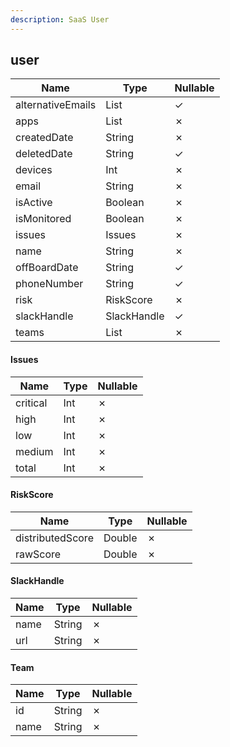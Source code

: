 ```yaml
---
description: SaaS User
---
```

user
----

| **Name**          | **Type**     | **Nullable** |
| ----------------- | ------------ | ------------ |
| alternativeEmails | List<String> | &check;      |
| apps              | List<String> | &cross;      |
| createdDate       | String       | &cross;      |
| deletedDate       | String       | &check;      |
| devices           | Int          | &cross;      |
| email             | String       | &cross;      |
| isActive          | Boolean      | &cross;      |
| isMonitored       | Boolean      | &cross;      |
| issues            | Issues       | &cross;      |
| name              | String       | &cross;      |
| offBoardDate      | String       | &check;      |
| phoneNumber       | String       | &check;      |
| risk              | RiskScore    | &cross;      |
| slackHandle       | SlackHandle  | &check;      |
| teams             | List<Team>   | &cross;      |

#### Issues
| **Name** | **Type** | **Nullable** |
| -------- | -------- | ------------ |
| critical | Int      | &cross;      |
| high     | Int      | &cross;      |
| low      | Int      | &cross;      |
| medium   | Int      | &cross;      |
| total    | Int      | &cross;      |

#### RiskScore
| **Name**         | **Type** | **Nullable** |
| ---------------- | -------- | ------------ |
| distributedScore | Double   | &cross;      |
| rawScore         | Double   | &cross;      |

#### SlackHandle
| **Name** | **Type** | **Nullable** |
| -------- | -------- | ------------ |
| name     | String   | &cross;      |
| url      | String   | &cross;      |

#### Team
| **Name** | **Type** | **Nullable** |
| -------- | -------- | ------------ |
| id       | String   | &cross;      |
| name     | String   | &cross;      |
